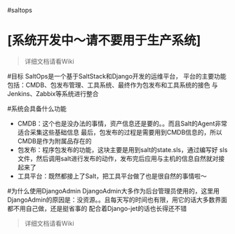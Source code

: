 #saltops

# [系统开发中～请不要用于生产系统] 

> 详细文档请看Wiki

#目标
SaltOps是一个基于SaltStack和Django开发的运维平台，
平台的主要功能包括：CMDB、包发布管理、工具系统、最终作为包发布和工具系统的接色
与Jenkins、Zabbix等系统进行整合

#系统会具备什么功能

* CMDB：这个也是没办法的事情，资产信息还是要的。。而且Salt的Agent非常适合采集这些基础信息
最后，包发布的过程是需要用到CMDB信息的，所以CMDB是作为附属品存在的
* 包发布：程序包发布的功能，这块主要是用到salt的state.sls，通过编写好
sls文件，然后调用salt进行发布的动作，发布完后应用与主机的信息自然就对接起来了
* 工具平台：既然都接上了Salt，把工具平台做了也是很自然的事情啦～

#为什么使用DjangoAdmin
DjangoAdmin大多作为后台管理员使用的，这里用DjangoAdmin的原因是：没资源。。且每天写的时间也有限，用它的话大多数界面都不用自己做，还是挺省事的
配合着Django-jet的话也长得还不错

> 详细文档请看Wiki